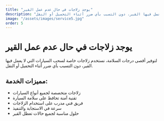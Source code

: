 ```yaml
---
title: "يوجد زلاجات في حال عدم عمل القير"
description: "لتوفير أقصى درجات السلامة، نستخدم زلاجات خاصة لسحب السيارات التي لا يعمل فيها القير، دون التسبب بأي ضرر أثناء التحميل أو النقل."
image: "/assets/images/service5.jpg"
order: 5
---
```


# يوجد زلاجات في حال عدم عمل القير

لتوفير أقصى درجات السلامة، نستخدم زلاجات خاصة لسحب السيارات التي لا يعمل فيها القير، دون التسبب بأي ضرر أثناء التحميل أو النقل.

## مميزات الخدمة:

- زلاجات متخصصة لجميع أنواع السيارات
- تقنية آمنة تحافظ على سلامة السيارة
- فريق فني مدرب على استخدام الزلاجات
- سرعة في الاستجابة والتنفيذ
- حلول مناسبة لجميع حالات تعطل القير
